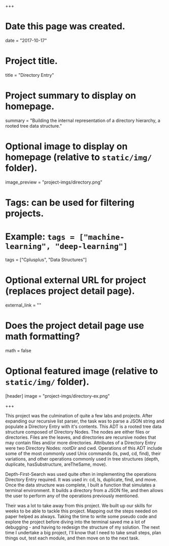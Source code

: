+++
# Date this page was created.
date = "2017-10-17"

# Project title.
title = "Directory Entry"

# Project summary to display on homepage.
summary = "Building the internal representation of a directory hierarchy, a rooted tree data structure."

# Optional image to display on homepage (relative to `static/img/` folder).
image_preview = "project-imgs/directory.png"

# Tags: can be used for filtering projects.
# Example: `tags = ["machine-learning", "deep-learning"]`
tags = ["Cplusplus", "Data Structures"]

# Optional external URL for project (replaces project detail page).
external_link = ""

# Does the project detail page use math formatting?
math = false

# Optional featured image (relative to `static/img/` folder).
[header]
image = "project-imgs/directory-ex.png"

+++

This project was the culmination of quite a few labs and projects. After expanding our recursive list parser, the task was to parse a JSON string and populate a Directory Entry with it's contents. This ADT is a rooted tree data structure composed of Directory Nodes. The nodes are either files or directories. Files are the leaves, and directories are recursive nodes that may contain files and/or more directories. Attributes of a Directory Entry were two Directory Nodes: rootDir and cwd. Operations of this ADT include some of the most commonly used Unix commands (ls, pwd, cd, find), their variations, and other operations commonly used in tree structures (depth, duplicate, hasSubstructure, areTheSame, move).

Depth-First-Search was used quite often in implementing the operations Directory Entry required. It was used in: cd, ls, duplicate, find, and move. Once the data structure was complete, I built a function that simulates a terminal environment. It builds a directory from a JSON file, and then allows the user to perform any of the operations previously mentioned.

Their was a lot to take away from this project. We built up our skills for weeks to be able to tackle this project. Mapping out the steps needed on paper helped as always. Taking the time to write some pseudo code and explore the project before diving into the terminal saved me a lot of debugging - and having to redesign the structure of my solution. The next time I undertake a big project, I'll know that I need to take small steps, plan things out, test each module, and then move on to the next task.
